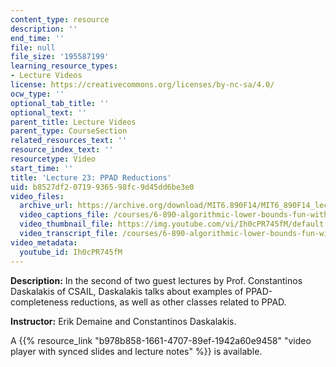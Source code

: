 ```yaml
---
content_type: resource
description: ''
end_time: ''
file: null
file_size: '195587199'
learning_resource_types:
- Lecture Videos
license: https://creativecommons.org/licenses/by-nc-sa/4.0/
ocw_type: ''
optional_tab_title: ''
optional_text: ''
parent_title: Lecture Videos
parent_type: CourseSection
related_resources_text: ''
resource_index_text: ''
resourcetype: Video
start_time: ''
title: 'Lecture 23: PPAD Reductions'
uid: b8527df2-0719-9365-98fc-9d45dd6be3e0
video_files:
  archive_url: https://archive.org/download/MIT6.890F14/MIT6_890F14_lec23_300k.mp4
  video_captions_file: /courses/6-890-algorithmic-lower-bounds-fun-with-hardness-proofs-fall-2014/5b86b7a337805a309847021b3f79e082_Ih0cPR745fM.vtt
  video_thumbnail_file: https://img.youtube.com/vi/Ih0cPR745fM/default.jpg
  video_transcript_file: /courses/6-890-algorithmic-lower-bounds-fun-with-hardness-proofs-fall-2014/2f49f5d3649a5788fed9df55548169a9_Ih0cPR745fM.pdf
video_metadata:
  youtube_id: Ih0cPR745fM
---
```


**Description:** In the second of two guest lectures by Prof. Constantinos Daskalakis of CSAIL, Daskalakis talks about examples of PPAD-completeness reductions, as well as other classes related to PPAD.

**Instructor:** Erik Demaine and Constantinos Daskalakis.

A {{% resource_link "b978b858-1661-4707-89ef-1942a60e9458" "video player with synced slides and lecture notes" %}} is available.

